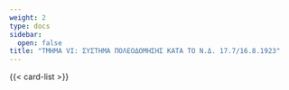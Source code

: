 ```yaml
---
weight: 2
type: docs
sidebar:
  open: false
title: "ΤΜΗΜΑ VI: ΣΥΣΤΗΜΑ ΠΟΛΕΟΔΟΜΗΣΗΣ ΚΑΤΑ ΤΟ Ν.Δ. 17.7/16.8.1923"
---
```


{{< card-list >}}
